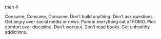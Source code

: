 

then 4


Consume, Consume, Consume. Don’t build anything. Don't ask questions. Get angry over social media or news. Pursue everything out of FOMO. Pick comfort over discipline. Don't workout. Don't read books. Get unhealthy addictions.